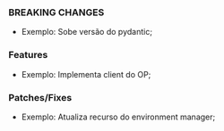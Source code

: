 ### BREAKING CHANGES
- Exemplo: Sobe versão do pydantic;

### Features
- Exemplo: Implementa client do OP;

### Patches/Fixes
- Exemplo: Atualiza recurso do environment manager;